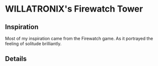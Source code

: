 # WILLATRONIX's Firewatch Tower

## Inspiration

Most of my inspiration came from the Firewatch game. As it portrayed the feeling of solitude brilliantly.

## Details
